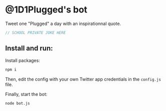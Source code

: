 # @1D1Plugged's bot
Tweet one "Plugged" a day with an inspirationnal quote.

```JavaScript
// SCHOOL PRIVATE JOKE HERE
```

## Install and run:

Install packages:

```sh
npm i
```

Then, edit the config with your own Twitter app credentials in the `config.js` file.

Finally, start the bot:

```sh
node bot.js
```
